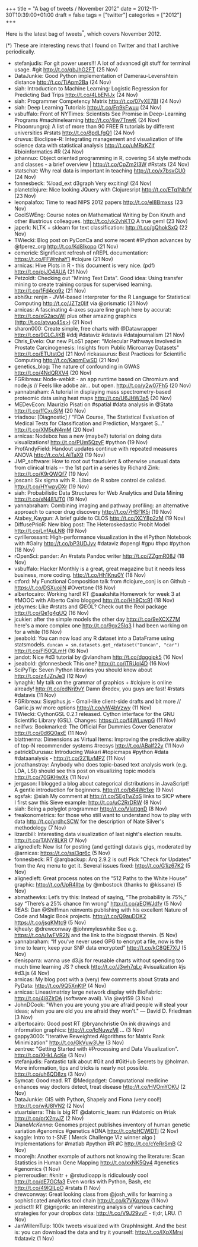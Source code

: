 +++
title = "A bag of tweets / November 2012"
date = 2012-11-30T10:39:00+01:00
draft = false
tags = ["twitter"]
categories = ["2012"]
+++

Here is the latest bag of tweets<sup>\*</sup>, which covers November 2012.

<!--more-->

(\*) These are interesting news that I found on Twitter and that I archive periodically.

- stefanjudis: For git power users!!! A lot of advanced git stuff for terminal usage. #git <http://t.co/qbJhG2FT> (25 Nov)
- DataJunkie: Good Python implementation of Damerau-Levenshtein distance <http://t.co/TiApm2Ba> (24 Nov)
- siah: Introduction to Machine Learning: Logistic Regression for Predicting Bad Trips <http://t.co/4LbENlJx> (24 Nov)
- siah: Programmer Competency Matrix <http://t.co/07yXE7BI> (24 Nov)
- siah: Deep Learning Tutorials <http://t.co/Fn9kFwuu> (24 Nov)
- vsbuffalo: Front of NYTimes: Scientists See Promise in Deep-Learning Programs #machinelearning <http://t.co/4iw7TnwK> (24 Nov)
- Piboonrungroj: A list of more than 90 FREE R tutorials by different universities #rstats <http://t.co/8pdLfgQ1> (24 Nov)
- druvus: Bioclipse-R: Integrating management and visualization of life science data with statistical analysis <http://t.co/uMRxKZlf> #bioinformatics #R (24 Nov)
- johannux: Object oriented programming in R, covering S4 style methods and classes - a brief overview | <http://t.co/CpZm2I3W> #Rstats (24 Nov)
- statschat: Why real data is important in teaching <http://t.co/x7bsvCU0> (24 Nov)
- fonnesbeck: %load_ext d3graph Very exciting! (24 Nov)
- planetclojure: Nice looking JQuery with Clojuresript <http://t.co/ETq1NbfV> (23 Nov)
- leonpalafox: Time to read NIPS 2012 papers <http://t.co/eI8Bmxss> (23 Nov)
- CoolSWEng: Course notes on Mathematical Writing by Don Knuth and other illustrious colleagues. <http://t.co/vk2vhKTO> A true gem! (23 Nov)
- japerk: NLTK + sklearn for text classification: <http://t.co/gQhokSxQ> (22 Nov)
- TWiecki: Blog post on PyConCa and some recent #IPython advances by @fperez_org <http://t.co/Kd8Ikopo> (21 Nov)
- cemerick: Significant refresh of nREPL documentation: <https://t.co/FFWmhaY1> #clojure (21 Nov)
- arnicas: Hive Plots in R - this document is very nice. (pdf) <http://t.co/pjJO4AUA> (21 Nov)
- Petzoldt: Checking out "Mining Text Data". Good idea: Using transfer mining to create training corpus for supervised learning. <http://t.co/1Fd4cq9z> (21 Nov)
- abhi9u: renjin - JVM-based Interpreter for the R Language for Statistical Computing <http://t.co/JZTz0Iif> via @prismatic (21 Nov)
- arnicas: A fascinating 4-axes square line graph here by accurat: <http://t.co/xG2acuWj> plus other amazing graphics (http://t.co/atvuo45s>) (21 Nov)
- sharon000: Create simple, free charts with @Datawrapper <http://t.co/9CLCJjKB> #ddj #dataviz #datavis #datajournalism (21 Nov)
- Chris_Evelo: Our new PLoS1 paper: "Molecular Pathways Involved in Prostate Carcinogenesis: Insights from Public Microarray Datasets" <http://t.co/ETUtstOd> (21 Nov)
  rickasaurus: Best Practices for Scientific Computing <http://t.co/KapmEwSD> (21 Nov)
- genetics_blog: The nature of confounding in GWAS <http://t.co/4NdQRXV4> (20 Nov)
- FGRibreau: Node-webkit - an app runtime based on Chromium and node.js // Feels like adobe air... but open. <http://t.co/y2w07Fh5> (20 Nov)
- yannabraham: A tutorial in displaying mass spectrometry-based proteomic data using heat maps <http://t.co/U6JHW3a5> (20 Nov)
- MEDevEcon: Maurizio Pisati on #spatial #data analysis in @Stata <http://t.co/ffCxuSjM> (20 Nov)
- triadsou: [Diagnostic] / “FDA Course, The Statistical Evaluation of Medical Tests for Classification and Prediction, Margaret S…” <http://t.co/XM5uN4mM> (20 Nov)
- arnicas: Nodebox has a new (maybe?) tutorial on doing data visualizations! <http://t.co/PUm5QzyF> #python (19 Nov)
- ProfAndyField: Handout updates continue with repeated measures ANOVA <http://t.co/xLAiTaX9> (19 Nov)
- JMP_software: How to root out fraudulent & otherwise unusual data from clinical trials -- the 1st part in a series by Richard Zink: <http://t.co/K9rQWQf7> (19 Nov)
- joscani: Six sigma with R . Libro de R sobre control de calidad. <http://t.co/HYwpyDXr> (19 Nov)
- siah: Probabilistic Data Structures for Web Analytics and Data Mining <http://t.co/xN481JT0> (19 Nov)
- yannabraham: Combining imaging and pathway profiling: an alternative approach to cancer drug discovery <http://t.co/7HSf1K5i> (19 Nov)
- Atabey_Kaygun: A brief guide to CLOS <http://t.co/XCY8p2zM> (19 Nov)
- DiffusePrioR: New blog post: The Heteroskedastic Probit Model <http://t.co/LnfAuLN8> (19 Nov)
- cyrillerossant: High-performance visualization in the #IPython Notebook with #Galry <http://t.co/bP3UDJyv> #dataviz #opengl #gpu #hpc #python (18 Nov)
- rOpenSci: pander: An #rstats Pandoc writer <http://t.co/ZZgmR08J> (18 Nov)
- vsbuffalo: Hacker Monthly is a great, great magazine but it needs less business, more coding. <http://t.co/Hh1Knu0Y> (18 Nov)
- ctford: My Functional Composition talk from #clojure_conj is on Github - <https://t.co/DSXuojiN> #Overtone (18 Nov)
- albertocairo: Working hard! RT @saakshita Homework for week 3 at #MOOC with Alberto Cairo blogged <http://t.co/Hh9Ctc91> (18 Nov)
- jebyrnes: Like #rstats and @EOL? Check out the Reol package <http://t.co/Qe1g4gUQ> (16 Nov)
- jcukier: after the simple models the other day <http://t.co/9eXCXZ7M> here's a more complex one <http://t.co/9gx25lq3> I had been working on for a while (16 Nov)
- jseabold: You can now load any R dataset into a DataFrame using statsmodels. `duncan = sm.datasets.get_rdataset("Duncan", "car")` <http://t.co/Fl50QLmH> (16 Nov)
- jandot: Nice #d3 tutorial by @vlandham <http://t.co/dgggipk5> (16 Nov)
- jseabold: @fonnesbeck This one? <http://t.co/jTRUol4D> (16 Nov)
- SciPyTip: Seven Python libraries you should know about <http://t.co/z4JZnJe3> (12 Nov)
- lynaghk: My talk on the grammar of graphics + #clojure is online already! <http://t.co/edNrj9vY> Damn Øredev, you guys are fast! #rstats #datavis (11 Nov)
- FGRibreau: Sisyphus.js - Gmail-like client-side drafts and bit more // Garlic.js w/ more options <http://t.co/vW4bVzwy> (11 Nov)
- TWiecki: CythonGSL 0.2.1 released. Cython interface for the GNU Scientific Library (GSL). Changes: <https://t.co/f4WLuwpG> (11 Nov)
- neilfws: Bookmarked: The Official For Dummies Cover Generator <http://t.co/0d6Q0axE> (11 Nov)
- blattnerma: Dimensions as Virtual Items: Improving the predictive ability of top-N recommender systems #recsys <http://t.co/ABalf22y> (11 Nov)
- patrickDurusau: Introducing Wakari #topicmaps #python #data #dataanalysis - <http://t.co/2Z1LvMPZ> (11 Nov)
- jonathanstray: Anybody who does topic-based text analysis work (e.g. LDA, LSI) should see this post on visualizing topic models <http://t.co/70GKHwXk> (11 Nov)
- jergason: I blogged a blog about categorical distributions in JavaScript! A gentle introduction for beginners. <http://t.co/b84Wc1xe> (9 Nov)
- sgsfak: @siah My comment at <http://t.co/SEgTwZqS> links to SICP where I first saw this Sieve example: <http://t.co/uC2RrDRW> (8 Nov)
- siah: Being a polyglot programmer <http://t.co/VIattgnD> (8 Nov)
- freakonometrics: for those who still want to understand how to play with data <http://t.co/yrdhcSCW> for the description of Nate Silver's methodology (7 Nov)
- lizardbill: Interesting data visualization of last night's election results. <http://t.co/TANY8LKR> (7 Nov)
- alignedleft: New list for posting (and getting) datavis gigs, moderated by @arnicas: <https://t.co/ssI3qr6c> (5 Nov)
- fonnesbeck: RT @arqbackup: Arq 2.9.2 is out! Pick "Check for Updates" from the Arq menu to get it. Several issues fixed: <http://t.co/G1iz67K2> (5 Nov)
- alignedleft: Great process notes on the “512 Paths to the White House” graphic: <http://t.co/UpR4Iltw> by @mbostock (thanks to @kissane) (5 Nov)
- abmathewks: Let’s try this: Instead of saying, “The probability is 75%,” say “There’s a 25% chance I’m wrong” <http://t.co/aEOWJdfv> (5 Nov)
- REAS: Dan @Shiffman reinvents publishing with his excellent Nature of Code and Magic Book projects. <http://t.co/Q9auDDK2> <https://t.co/jsqKMtc9> (5 Nov)
- kjhealy: @drewconway @johnmyleswhite See e.g. <https://t.co/u1wFVR2N> and the link to the blogpost therein. (5 Nov)
- yannabraham: “If you’ve never used GPG to encrypt a file, now is the time to learn; keep your SNP data encrypted” <http://t.co/kC8QE7XU> (5 Nov)
- denisparra: wanna use d3.js for reusable charts without spending too much time learning JS ? check <http://t.co/J3wh7qLc> #visualization #js #d3.js (4 Nov)
- arnicas: My blog post with a (very) few comments about Strata and PyData: <http://t.co/9Q5XnKtP> (4 Nov)
- arnicas: Linear/matrixy large network display with BioFabric: <http://t.co/4i8ZIrDA> (software avail). Via @wjrl59 (3 Nov)
- JohnDCook: "When you are young you are afraid people will steal your ideas; when you are old you are afraid they won't." — David D. Friedman (3 Nov)
- albertocairo: Good post RT @bryanchristie On ink drawings and information graphics: <http://t.co/IcNuwzMI> … (3 Nov)
- gappy3000: "Iterative Reweighted Algorithms for Matrix Rank Minimization" <http://t.co/GkVuw3Uw> (3 Nov)
- zentree: "Getting Started with #Processing and Data Visualization". <http://t.co/XHkLAcKe> (3 Nov)
- stefanjudis: Fantastic talk about #Git and #GitHub Secrets by @holman. More information, tips and tricks is nearly not possible. <http://t.co/uh6QD8zs> (3 Nov)
- Symcat: Good read. RT @Medgadget: Computational medicine enhances way doctors detect, treat disease <http://t.co/HVOmYOKU> (2 Nov)
- DataJunkie: GIS with Python, Shapely and Fiona (very cool!) <http://t.co/wiU8lVN2> (2 Nov)
- stuartsierra: This is big RT @datomic_team: run #datomic on #riak <http://t.co/prX2nvJZ> (2 Nov)
- Diane*McKenna*: Genomes project publishes inventory of human genetic variation #genomics #genetics #DNA <http://t.co/pHCWlDTj> (2 Nov)
- kaggle: Intro to t-SNE ( Merck Challenge Viz winner algo ) Implementations for #matlab #python #R #C <http://t.co/cYeRrSmB> (2 Nov)
- moorejh: Another example of authors not knowing the literature: Scan Statistics in Human Gene Mapping <http://t.co/xxNK5Qy4> #genetics #genomics (1 Nov)
- pierreroudier: #knitr + @rstudioapp is ridiculously cool <http://t.co/dE7GCfa3> Even works with Python, Bash, etc <http://t.co/49lQILpO> #rstats (1 Nov)
- drewconway: Great looking class from @josh_wills for learning a sophisticated analytics tool chain <http://t.co/k7VKpzqw> (1 Nov)
- jedisct1: RT @igrigorik: an interesting analysis of various caching strategies for your dropbox data: <http://t.co/V9J29vvF> - tl;dr, LRU. (1 Nov)
- JanWillemTulp: 100k tweets visualized with GraphInsight. And the best is: you can download the data and try it yourself: <http://t.co/lXpXMrsj> #dataviz (1 Nov)
